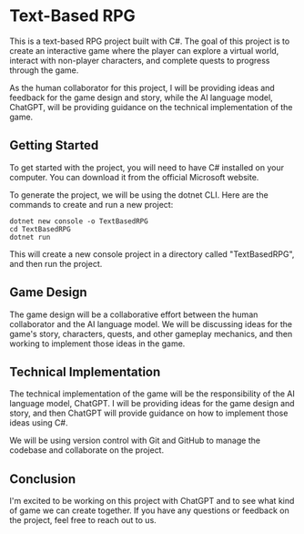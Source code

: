 # Text-Based RPG
This is a text-based RPG project built with C#. The goal of this project is to create an interactive game where the player can explore a virtual world, interact with non-player characters, and complete quests to progress through the game.

As the human collaborator for this project, I will be providing ideas and feedback for the game design and story, while the AI language model, ChatGPT, will be providing guidance on the technical implementation of the game.

## Getting Started
To get started with the project, you will need to have C# installed on your computer. You can download it from the official Microsoft website.

To generate the project, we will be using the dotnet CLI. Here are the commands to create and run a new project:

```
dotnet new console -o TextBasedRPG
cd TextBasedRPG
dotnet run
```
This will create a new console project in a directory called "TextBasedRPG", and then run the project.

## Game Design
The game design will be a collaborative effort between the human collaborator and the AI language model. We will be discussing ideas for the game's story, characters, quests, and other gameplay mechanics, and then working to implement those ideas in the game.

## Technical Implementation
The technical implementation of the game will be the responsibility of the AI language model, ChatGPT. I will be providing ideas for the game design and story, and then ChatGPT will provide guidance on how to implement those ideas using C#.

We will be using version control with Git and GitHub to manage the codebase and collaborate on the project.

## Conclusion
I'm excited to be working on this project with ChatGPT and to see what kind of game we can create together. If you have any questions or feedback on the project, feel free to reach out to us.